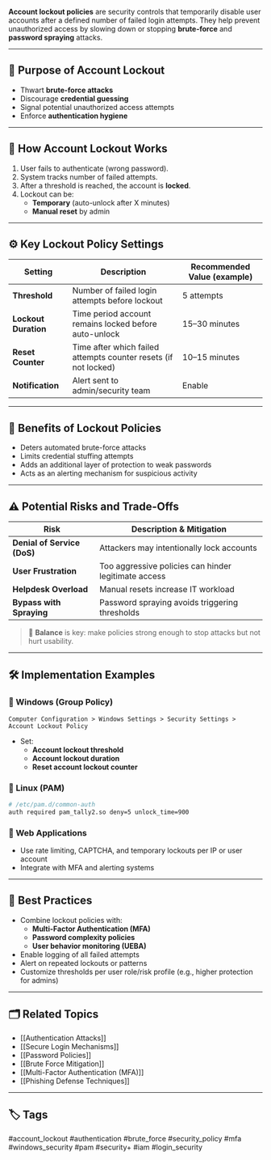 **Account lockout policies** are security controls that temporarily disable user accounts after a defined number of failed login attempts. They help prevent unauthorized access by slowing down or stopping **brute-force** and **password spraying** attacks.

---

## 🎯 Purpose of Account Lockout

- Thwart **brute-force attacks**
- Discourage **credential guessing**
- Signal potential unauthorized access attempts
- Enforce **authentication hygiene**

---

## 🔁 How Account Lockout Works

1. User fails to authenticate (wrong password).
2. System tracks number of failed attempts.
3. After a threshold is reached, the account is **locked**.
4. Lockout can be:
   - **Temporary** (auto-unlock after X minutes)
   - **Manual reset** by admin

---

## ⚙️ Key Lockout Policy Settings

| Setting                  | Description                                                     | Recommended Value (example)    |
|--------------------------|------------------------------------------------------------------|-------------------------------|
| **Threshold**            | Number of failed login attempts before lockout                  | 5 attempts                    |
| **Lockout Duration**     | Time period account remains locked before auto-unlock           | 15–30 minutes                 |
| **Reset Counter**        | Time after which failed attempts counter resets (if not locked) | 10–15 minutes                 |
| **Notification**         | Alert sent to admin/security team                               | Enable                        |

---

## 🧱 Benefits of Lockout Policies

- Deters automated brute-force attacks
- Limits credential stuffing attempts
- Adds an additional layer of protection to weak passwords
- Acts as an alerting mechanism for suspicious activity

---

## ⚠️ Potential Risks and Trade-Offs

| Risk                        | Description & Mitigation                                     |
|-----------------------------|---------------------------------------------------------------|
| **Denial of Service (DoS)** | Attackers may intentionally lock accounts                    |
| **User Frustration**        | Too aggressive policies can hinder legitimate access         |
| **Helpdesk Overload**       | Manual resets increase IT workload                           |
| **Bypass with Spraying**    | Password spraying avoids triggering thresholds               |

> 🔐 **Balance** is key: make policies strong enough to stop attacks but not hurt usability.

---

## 🛠 Implementation Examples

### 🔹 Windows (Group Policy)

`Computer Configuration > Windows Settings > Security Settings > Account Lockout Policy`

- Set:
  - **Account lockout threshold**
  - **Account lockout duration**
  - **Reset account lockout counter**

### 🔹 Linux (PAM)

```bash
# /etc/pam.d/common-auth
auth required pam_tally2.so deny=5 unlock_time=900
```

### 🔹 Web Applications

- Use rate limiting, CAPTCHA, and temporary lockouts per IP or user account
- Integrate with MFA and alerting systems

---

## 🧠 Best Practices

- Combine lockout policies with:
    - **Multi-Factor Authentication (MFA)**
    - **Password complexity policies**
    - **User behavior monitoring (UEBA)**
- Enable logging of all failed attempts
- Alert on repeated lockouts or patterns
- Customize thresholds per user role/risk profile (e.g., higher protection for admins)

---

## 🗂 Related Topics

- [[Authentication Attacks]]
- [[Secure Login Mechanisms]]
- [[Password Policies]]
- [[Brute Force Mitigation]]
- [[Multi-Factor Authentication (MFA)]]
- [[Phishing Defense Techniques]]

---

## 🏷 Tags

#account_lockout #authentication #brute_force #security_policy #mfa #windows_security #pam #security+ #iam #login_security